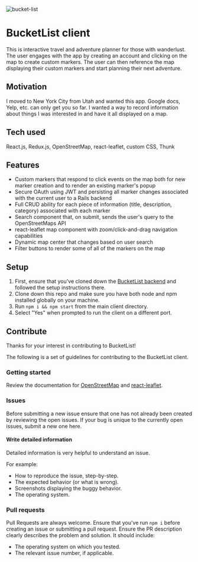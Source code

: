 ![bucket-list](https://user-images.githubusercontent.com/39240428/47934433-de430a00-de9c-11e8-81fd-9e7a667f2171.png)

# BucketList client
This is interactive travel and adventure planner for those with wanderlust. The user engages with the app by creating an account and clicking on the map to create custom markers. The user can then reference the map displaying their custom markers and start planning their next adventure.

## Motivation
I moved to New York City from Utah and wanted this app. Google docs, Yelp, etc. can only get you so far. I wanted a way to record information about things I was interested in and have it all displayed on a map.

## Tech used
React.js, Redux.js, OpenStreetMap, react-leaflet, custom CSS, Thunk

## Features
- Custom markers that respond to click events on the map both for new marker creation and to render an existing marker's popup
- Secure OAuth using JWT and persisting all marker changes associated with the current user to a Rails backend
- Full CRUD ability for each piece of information (title, description, category) associated with each marker
- Search component that, on submit, sends the user's query to the OpenStreetMaps API
- react-leaflet map component with zoom/click-and-drag navigation capabilities
- Dynamic map center that changes based on user search
- Filter buttons to render some of all of the markers on the map

## Setup
1. First, ensure that you've cloned down the [BucketList backend](https://github.com/tristramjones/bucket-lister-backend) and followed the setup instructions there.
2. Clone down this repo and make sure you have both node and npm installed globally on your machine.
3. Run `npm i && npm start` from the main client directory.
4. Select "Yes" when prompted to run the client on a different port.

## Contribute
Thanks for your interest in contributing to BucketList!

The following is a set of guidelines for contributing to the BucketList client.

### Getting started
Review the documentation for [OpenStreetMap](https://wiki.openstreetmap.org/wiki/Nominatim) and [react-leaflet](https://react-leaflet.js.org/).

### Issues
Before submitting a new issue ensure that one has not already been created by reviewing the open issues. If your bug is unique to the currently open issues, submit a new one here.

#### Write detailed information
Detailed information is very helpful to understand an issue.

For example:
- How to reproduce the issue, step-by-step.
- The expected behavior (or what is wrong).
- Screenshots displaying the buggy behavior.
- The operating system.

### Pull requests
Pull Requests are always welcome. Ensure that you've run `npm i` before creating an issue or submitting a pull request. Ensure the PR description clearly describes the problem and solution. It should include:
- The operating system on which you tested.
- The relevant issue number, if applicable.
